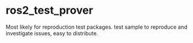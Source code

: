 # ros2_test_prover
Most likely for reproduction test packages. test sample to reproduce and investigate issues, easy to distribute.
